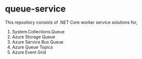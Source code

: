 # queue-service
This repository consists of .NET Core worker service solutions for,
  1. System.Collections.Queue
  2. Azure Storage Queue
  3. Azure Service Bus Queue
  4. Azure Queue Topics
  5. Azure Event Grid